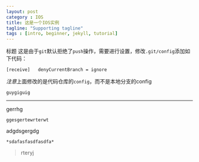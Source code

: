 ```yaml
---
layout: post
category : IOS
title: 这是一个IOS实例
tagline: "Supporting tagline"
tags : [intro, beginner, jekyll, tutorial]
---
```


标题
这是由于`git`默认拒绝了`push`操作，需要进行设置，修改`.git/config`添加如下代码：

	[receive]   denyCurrentBranch = ignore

*注意*上面修改的是代码仓库的`config`，而不是本地分支的config

	guygiguig

***

gerrhg

	ggesgertewrterwt




adgdsgergdg
	
	*sdafasfasdfasdfa*

>rteryj